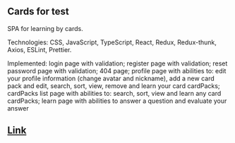 ## Cards for test

SPA for learning by cards.

Technologies: CSS, JavaScript, TypeScript, React, Redux, Redux-thunk, Axios, ESLint, Prettier.

Implemented: login page with validation; register page with validation; reset password page with validation; 404 page;
profile page with abilities to: edit your profile information (change avatar and nickname), add a new card pack and
edit, search, sort, view, remove and learn your card cardPacks; cardPacks list page with abilities to: search, sort,
view and learn any card cardPacks; learn page with abilities to answer a question and evaluate your answer

## [Link](https://vladimirgromyko.github.io/Cards/)
